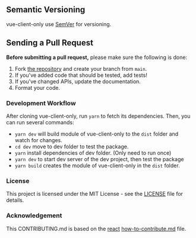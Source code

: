 
## Semantic Versioning

vue-client-only use [SemVer](http://semver.org/) for versioning.

## Sending a Pull Request

**Before submitting a pull request,** please make sure the following is done:

1. Fork [the repository](https://github.com/duannx/vue-client-only) and create your branch from `main`.
2. If you've added code that should be tested, add tests!
3. If you've changed APIs, update the documentation.
4. Format your code.

### Development Workflow

After cloning vue-client-only, run `yarn` to fetch its dependencies.
Then, you can run several commands:

- `yarn dev` will build module of vue-client-only to the `dist` folder and watch for changes.
- `cd dev` move to dev folder to test the package.
- `yarn` install dependencies of dev folder. (Only need to run once)
- `yarn dev` to start dev server of the dev project, then test the package
- `yarn build` creates the module of vue-client-only in the `dist` folder.

### License

This project is licensed under the MIT License - see the [LICENSE](LICENSE) file for details.

### Acknowledgement

This CONTRIBUTING.md is based on the [react](https://github.com/facebook/react) [how-to-contribute.md](https://github.com/facebook/react/blob/master/docs/contributing/how-to-contribute.md) file.
